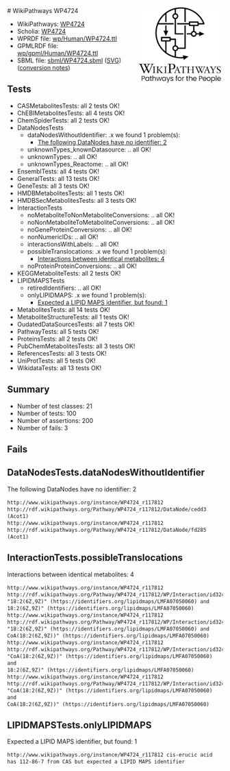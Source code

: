 <img style="float: right; width: 200px" src="../logo.png" />
# WikiPathways WP4724

* WikiPathways: [WP4724](https://identifiers.org/wikipathways:WP4724)
* Scholia: [WP4724](https://scholia.toolforge.org/wikipathways/WP4724)
* WPRDF file: [wp/Human/WP4724.ttl](../wp/Human/WP4724.ttl)
* GPMLRDF file: [wp/gpml/Human/WP4724.ttl](../wp/gpml/Human/WP4724.ttl)
* SBML file: [sbml/WP4724.sbml](../sbml/WP4724.sbml) ([SVG](../sbml/WP4724.svg)) ([conversion notes](../sbml/WP4724.txt))

## Tests
* CASMetabolitesTests: all 2 tests OK!
* ChEBIMetabolitesTests: all 4 tests OK!
* ChemSpiderTests: all 2 tests OK!
* DataNodesTests
    * dataNodesWithoutIdentifier: .x we found 1 problem(s):
        * [The following DataNodes have no identifier: 2](#d2d32fa1)
    * unknownTypes_knownDatasource: .. all OK!
    * unknownTypes: .. all OK!
    * unknownTypes_Reactome: .. all OK!
* EnsemblTests: all 4 tests OK!
* GeneralTests: all 13 tests OK!
* GeneTests: all 3 tests OK!
* HMDBMetabolitesTests: all 1 tests OK!
* HMDBSecMetabolitesTests: all 3 tests OK!
* InteractionTests
    * noMetaboliteToNonMetaboliteConversions: .. all OK!
    * noNonMetaboliteToMetaboliteConversions: .. all OK!
    * noGeneProteinConversions: .. all OK!
    * nonNumericIDs: .. all OK!
    * interactionsWithLabels: .. all OK!
    * possibleTranslocations: .x we found 1 problem(s):
        * [Interactions between identical metabolites: 4](#d59038c7)
    * noProteinProteinConversions: .. all OK!
* KEGGMetaboliteTests: all 2 tests OK!
* LIPIDMAPSTests
    * retiredIdentifiers: .. all OK!
    * onlyLIPIDMAPS: .x we found 1 problem(s):
        * [Expected a LIPID MAPS identifier, but found: 1](#aafcae72)
* MetabolitesTests: all 14 tests OK!
* MetaboliteStructureTests: all 1 tests OK!
* OudatedDataSourcesTests: all 7 tests OK!
* PathwayTests: all 5 tests OK!
* ProteinsTests: all 2 tests OK!
* PubChemMetabolitesTests: all 3 tests OK!
* ReferencesTests: all 3 tests OK!
* UniProtTests: all 5 tests OK!
* WikidataTests: all 13 tests OK!


## Summary

* Number of test classes: 21
* Number of tests: 100
* Number of assertions: 200
* Number of fails: 3

## Fails

<a name="d2d32fa1" />

## DataNodesTests.dataNodesWithoutIdentifier

The following DataNodes have no identifier: 2
```
http://www.wikipathways.org/instance/WP4724_r117812 http://rdf.wikipathways.org/Pathway/WP4724_r117812/DataNode/cedd3 (Acot1)
http://www.wikipathways.org/instance/WP4724_r117812 http://rdf.wikipathways.org/Pathway/WP4724_r117812/DataNode/fd285 (Acot1)
```

<a name="d59038c7" />

## InteractionTests.possibleTranslocations

Interactions between identical metabolites: 4
```
http://www.wikipathways.org/instance/WP4724_r117812 http://rdf.wikipathways.org/Pathway/WP4724_r117812/WP/Interaction/id324dad5c "18:2(6Z,9Z)" (https://identifiers.org/lipidmaps/LMFA07050060) and 
18:2(6Z,9Z)" (https://identifiers.org/lipidmaps/LMFA07050060)
http://www.wikipathways.org/instance/WP4724_r117812 http://rdf.wikipathways.org/Pathway/WP4724_r117812/WP/Interaction/id324dad5c "18:2(6Z,9Z)" (https://identifiers.org/lipidmaps/LMFA07050060) and 
CoA(18:2(6Z,9Z))" (https://identifiers.org/lipidmaps/LMFA07050060)
http://www.wikipathways.org/instance/WP4724_r117812 http://rdf.wikipathways.org/Pathway/WP4724_r117812/WP/Interaction/id324dad5c "CoA(18:2(6Z,9Z))" (https://identifiers.org/lipidmaps/LMFA07050060) and 
18:2(6Z,9Z)" (https://identifiers.org/lipidmaps/LMFA07050060)
http://www.wikipathways.org/instance/WP4724_r117812 http://rdf.wikipathways.org/Pathway/WP4724_r117812/WP/Interaction/id324dad5c "CoA(18:2(6Z,9Z))" (https://identifiers.org/lipidmaps/LMFA07050060) and 
CoA(18:2(6Z,9Z))" (https://identifiers.org/lipidmaps/LMFA07050060)
```

<a name="aafcae72" />

## LIPIDMAPSTests.onlyLIPIDMAPS

Expected a LIPID MAPS identifier, but found: 1
```
http://www.wikipathways.org/instance/WP4724_r117812 cis-erucic acid has 112-86-7 from CAS but expected a LIPID MAPS identifier
```

